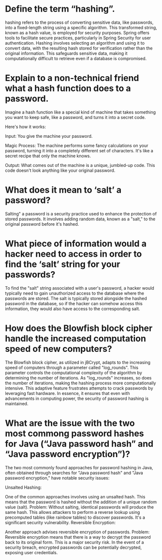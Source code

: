 # Define the term “hashing”.
hashing refers to the process of converting sensitive data, like passwords, into a fixed-length string using a specific algorithm. This transformed string, known as a hash value, is employed for security purposes. Spring offers tools to facilitate secure practices, particularly in Spring Security for user authentication. Hashing involves selecting an algorithm and using it to convert data, with the resulting hash stored for verification rather than the original information. This safeguards sensitive data, making it computationally difficult to retrieve even if a database is compromised.

# Explain to a non-technical friend what a hash function does to a password.

Imagine a hash function like a special kind of machine that takes something you want to keep safe, like a password, and turns it into a secret code.

Here's how it works:

Input: You give the machine your password.

Magic Process: The machine performs some fancy calculations on your password, turning it into a completely different set of characters. It's like a secret recipe that only the machine knows.

Output: What comes out of the machine is a unique, jumbled-up code. This code doesn't look anything like your original password.

# What does it mean to ‘salt’ a password?

Salting" a password is a security practice used to enhance the protection of stored passwords. It involves adding random data, known as a "salt," to the original password before it's hashed.
 # What piece of information would a hacker need to access in order to find the ‘salt’ string for your passwords?

To find the "salt" string associated with a user's password, a hacker would typically need to gain unauthorized access to the database where the passwords are stored. The salt is typically stored alongside the hashed password in the database, so if the hacker can somehow access this information, they would also have access to the corresponding salt.

# How does the Blowfish block cipher handle the increased computation speed of new computers?
The Blowfish block cipher, as utilized in jBCrypt, adapts to the increasing speed of computers through a parameter called "log_rounds". This parameter controls the computational complexity of the algorithm by determining the number of iterations. As "log_rounds" increases, so does the number of iterations, making the hashing process more computationally intensive. This adaptive feature frustrates attempts to crack passwords by leveraging fast hardware. In essence, it ensures that even with advancements in computing power, the security of password hashing is maintained.


# What are the issue with the two most commong password hashes for Java (“Java password hash” and “Java password encryption”)?
The two most commonly found approaches for password hashing in Java, often obtained through searches for "Java password hash" and "Java password encryption," have notable security issues:

Unsalted Hashing:

One of the common approaches involves using an unsalted hash. This means that the password is hashed without the addition of a unique random value (salt).
Problem: Without salting, identical passwords will produce the same hash. This allows attackers to perform a reverse lookup using precomputed tables (like rainbow tables) to discover passwords. It's a significant security vulnerability.
Reversible Encryption:

Another approach advises reversible encryption of passwords.
Problem: Reversible encryption means that there is a way to decrypt the password back to its original form. This is a major security risk. In the event of a security breach, encrypted passwords can be potentially decrypted, exposing user credentials.